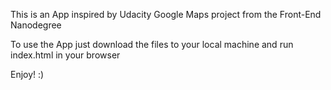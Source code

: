 This is an App inspired by Udacity Google Maps project from the Front-End Nanodegree

To use the App just download the files to your local machine and run index.html in your browser

Enjoy! :)
